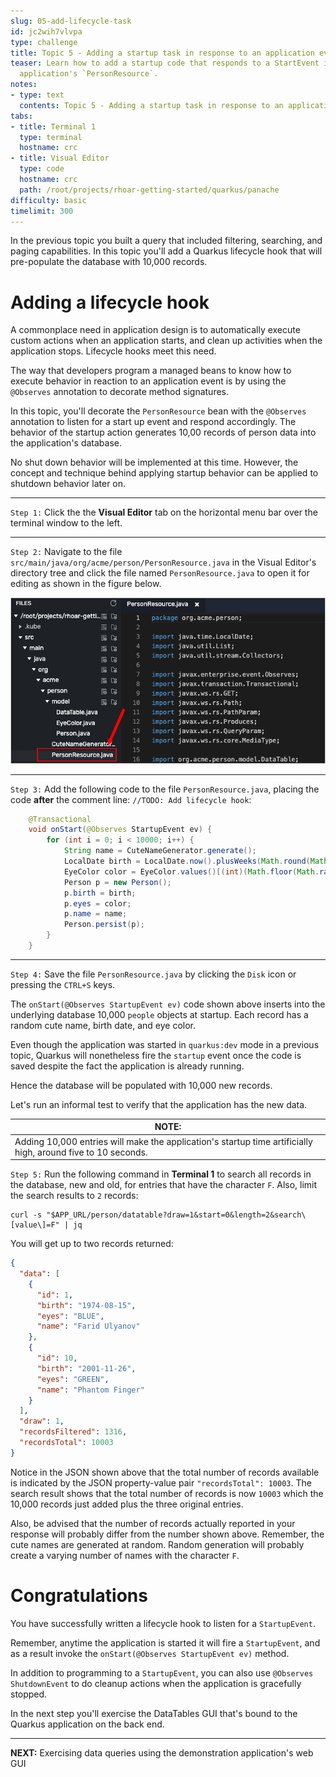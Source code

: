 ```yaml
---
slug: 05-add-lifecycle-task
id: jc2wih7vlvpa
type: challenge
title: Topic 5 - Adding a startup task in response to an application event
teaser: Learn how to add a startup code that responds to a StartEvent in the demonstration
  application's `PersonResource`.
notes:
- type: text
  contents: Topic 5 - Adding a startup task in response to an application event
tabs:
- title: Terminal 1
  type: terminal
  hostname: crc
- title: Visual Editor
  type: code
  hostname: crc
  path: /root/projects/rhoar-getting-started/quarkus/panache
difficulty: basic
timelimit: 300
---
```

In the previous topic you built a query that included filtering, searching, and paging capabilities. In this topic you'll add a Quarkus lifecycle hook that will pre-populate the database with 10,000 records.

# Adding a lifecycle hook

A commonplace need in application design is to automatically execute custom actions when an application starts, and clean up activities when the application stops. Lifecycle hooks meet this need.

The way that developers program a managed beans to know how to execute behavior in reaction to an application event is by using the `@Observes` annotation to decorate method signatures.

In this topic, you'll decorate the `PersonResource` bean with the `@Observes` annotation to listen for a start up event and respond accordingly. The behavior of the startup action generates 10,00 records of person data into the application's database.

No shut down behavior will be implemented at this time. However, the concept and technique behind applying startup behavior can be applied to shutdown behavior later on.

----

`Step 1:` Click the the **Visual Editor** tab on the horizontal menu bar over the terminal window to the left.

----

`Step 2:` Navigate to the file `src/main/java/org/acme/person/PersonResource.java` in the Visual Editor's directory tree and click the file named `PersonResource.java` to open it for editing as shown in the figure below.

![Select Person Resource](../assets/select-personresource.png)

----
`Step 3:` Add the following code to the file `PersonResource.java`, placing the code **after** the comment line: `//TODO: Add lifecycle hook`:


```java
    @Transactional
    void onStart(@Observes StartupEvent ev) {
        for (int i = 0; i < 10000; i++) {
            String name = CuteNameGenerator.generate();
            LocalDate birth = LocalDate.now().plusWeeks(Math.round(Math.floor(Math.random() * 20 * 52 * -1)));
            EyeColor color = EyeColor.values()[(int)(Math.floor(Math.random() * EyeColor.values().length))];
            Person p = new Person();
            p.birth = birth;
            p.eyes = color;
            p.name = name;
            Person.persist(p);
        }
    }
```

----

`Step 4:` Save the file `PersonResource.java` by clicking the `Disk` icon or pressing the `CTRL+S` keys.

The `onStart(@Observes StartupEvent ev)` code shown above inserts into the underlying database 10,000 `people` objects at startup. Each record has a random cute name, birth date, and eye color.

Even though the application was started in `quarkus:dev` mode in a previous topic, Quarkus will nonetheless fire the `startup` event once the code is saved despite the fact the application is already running.

Hence the database will be populated with 10,000 new records.

Let's run an informal test to verify that the application has the new data.

|NOTE:|
|----|
|Adding 10,000 entries will make the application's startup time artificially high, around five to 10 seconds.|

`Step 5:` Run the following command in **Terminal 1** to search all records in the database, new and old, for entries that have the character `F`. Also, limit the search results to `2` records:

```
curl -s "$APP_URL/person/datatable?draw=1&start=0&length=2&search\[value\]=F" | jq
```

You will get up to two records returned:

```json
{
  "data": [
    {
      "id": 1,
      "birth": "1974-08-15",
      "eyes": "BLUE",
      "name": "Farid Ulyanov"
    },
    {
      "id": 10,
      "birth": "2001-11-26",
      "eyes": "GREEN",
      "name": "Phantom Finger"
    }
  ],
  "draw": 1,
  "recordsFiltered": 1316,
  "recordsTotal": 10003
}
```

Notice in the JSON shown above that the total number of records available is indicated by the JSON property-value pair `"recordsTotal": 10003`. The search result shows that the total number of records is now `10003` which the 10,000 records just added plus the three original entries.

Also, be advised that the number of records actually reported in your response will probably differ from the number shown above. Remember, the cute names are generated at random. Random generation will probably create a varying number of names with the character `F`.

# Congratulations

You have successfully written a lifecycle hook to listen for a `StartupEvent`.

Remember, anytime the application is started it will fire a `StartupEvent`, and as a result invoke the `onStart(@Observes StartupEvent ev)` method.

In addition to programming to a `StartupEvent`, you can also use `@Observes ShutdownEvent` to do cleanup actions when the application is gracefully stopped.

In the next step you'll exercise the DataTables GUI that's bound to the Quarkus application on the back end.

----

**NEXT:** Exercising data queries using the demonstration application's web GUI
